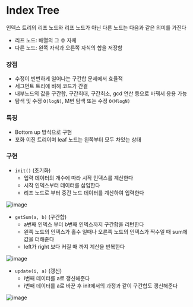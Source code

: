 # Index Tree

인덱스 트리의 리프 노드와 리프 노드가 아닌 다른 노드는 다음과 같은 의미를 가진다

- 리프 노드: 배열의 그 수 자체
- 다른 노드: 왼쪽 자식과 오른쪽 자식의 합을 저장함

### 장점
- 수정이 빈번하게 일어나는 구간합 문제에서 효율적
- 세그먼트 트리에 비해 코드가 간결
- 내부노드의 값을 구간합, 구간최대, 구간최소, gcd 연산 등으로 바꿔서 응용 가능
- 탐색 및 수정 `O(logN)`, M번 탐색 또는 수정 `O(MlogN)`

### 특징
- Bottom up 방식으로 구현
- 포화 이진 트리이며 leaf 노드는 왼쪽부터 모두 차있는 상태

### 구현

- `init()` (초기화)
  - 입력 데이터의 개수에 따라 시작 인덱스를 계산한다
  - 시작 인덱스부터 데이터를 삽입한다
  - 리프 노드로 부터 중간 노드 데이터를 계산하여 입력한다

![image](https://user-images.githubusercontent.com/75887645/149350229-570c5195-d8ac-4bce-8aaa-13c1bf07f012.png)
- `getSum(a, b)` (구간합)
  -  a번째 인덱스 부터 b번째 인덱스까지 구간합을 리턴한다
  -  왼쪽 노드의 인덱스가 홀수 일때나 오른쪽 노드의 인덱스가 짝수일 때 sum에 값을 더해준다
  -  left가 right 보다 커질 때 까지 계산을 반복한다
 
![image](https://user-images.githubusercontent.com/75887645/149354018-84af974f-1f48-4935-8e7a-934b4cd92100.png)

- `update(i, a)` (갱신)
  - i번째 데이터를 a로 갱신해준다
  - i번째 데이터를 a로 바꾼 후 init에서의 과정과 같이 구간합도 갱신해준다
  
![image](https://user-images.githubusercontent.com/75887645/149353968-1cfa6488-5121-4023-a218-42a4d02fdbd7.png)




